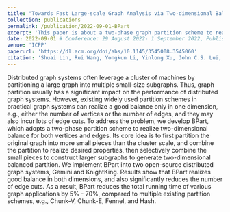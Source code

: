 ```yaml
---
title: "Towards Fast Large-scale Graph Analysis via Two-dimensional Balanced Partitioning."
collection: publications
permalink: /publication/2022-09-01-BPart
excerpt: 'This paper is about a two-phase graph partition scheme to realize two-dimensional balance for both vertices and edges.'
date: 2022-09-01 # Conference: 29 August 2022- 1 September 2022, Published:13 January 2023
venue: 'ICPP'
paperurl: 'https://dl.acm.org/doi/abs/10.1145/3545008.3545060'
citation: 'Shuai Lin, Rui Wang, Yongkun Li, Yinlong Xu, John C.S. Lui, Fei Chen, Pengcheng Wang, and Lei Han. Towards Fast Large-scale Graph Analysis via Two-dimensional Balanced Partitioning. In Proceedings of the 51st International Conference on Parallel Processing (ICPP 2022). Association for Computing Machinery, New York, NY, USA, Article 37, 1–11.'
---
```


Distributed graph systems often leverage a cluster of machines by partitioning a large graph into multiple small-size subgraphs. Thus, graph partition usually has a significant impact on the performance of distributed graph systems. However, existing widely used partition schemes in practical graph systems can realize a good balance only in one dimension, e.g., either the number of vertices or the number of edges, and they may also incur lots of edge cuts. To address the problem, we develop BPart, which adopts a two-phase partition scheme to realize two-dimensional balance for both vertices and edges. Its core idea is to first partition the original graph into more small pieces than the cluster scale, and combine the partition to realize desired properties, then selectively combine the small pieces to construct larger subgraphs to generate two-dimensional balanced partition. We implement BPart into two open-source distributed graph systems, Gemini and KnightKing. Results show that BPart realizes good balance in both dimensions, and also significantly reduces the number of edge cuts. As a result, BPart reduces the total running time of various graph applications by 5% - 70%, compared to multiple existing partition schemes, e.g., Chunk-V, Chunk-E, Fennel, and Hash.
